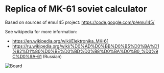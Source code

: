 # Replica of MK-61 soviet calculator

Based on sources of emu145 project: https://code.google.com/p/emu145/

See wikipedia for more information:
 * https://en.wikipedia.org/wiki/Elektronika_MK-61
 * https://ru.wikipedia.org/wiki/%D0%AD%D0%BB%D0%B5%D0%BA%D1%82%D1%80%D0%BE%D0%BD%D0%B8%D0%BA%D0%B0_%D0%9C%D0%9A-61 (Russian)

![Board](https://raw.githubusercontent.com/sergev/mk-61/master/board/replica61-soldered-small.jpg)
